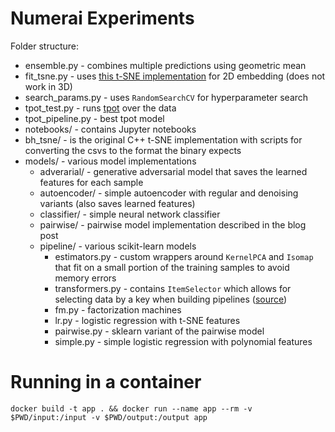 # Numerai Experiments

Folder structure:

- ensemble.py - combines multiple predictions using geometric mean
- fit_tsne.py - uses [this t-SNE implementation](https://github.com/danielfrg/tsne) for 2D embedding (does not work in 3D)
- search_params.py - uses `RandomSearchCV` for hyperparameter search
- tpot_test.py - runs [tpot](https://github.com/rhiever/tpot) over the data
- tpot_pipeline.py - best tpot model
- notebooks/ - contains Jupyter notebooks
- bh_tsne/ - is the original C++ t-SNE implementation with scripts for converting the csvs to the format the binary expects
- models/ - various model implementations
  - adverarial/ - generative adversarial model that saves the learned features for each sample
  - autoencoder/ - simple autoencoder with regular and denoising variants (also saves learned features)
  - classifier/ - simple neural network classifier
  - pairwise/ - pairwise model implementation described in the blog post
  - pipeline/ - various scikit-learn models
    - estimators.py - custom wrappers around `KernelPCA` and `Isomap` that fit on a small portion of the training samples to avoid memory errors
    - transformers.py - contains `ItemSelector` which allows for selecting data by a key when building pipelines ([source](http://scikit-learn.org/stable/auto_examples/hetero_feature_union.html))
    - fm.py - factorization machines
    - lr.py - logistic regression with t-SNE features
    - pairwise.py - sklearn variant of the pairwise model
    - simple.py - simple logistic regression with polynomial features

# Running in a container

```
docker build -t app . && docker run --name app --rm -v $PWD/input:/input -v $PWD/output:/output app
```
